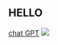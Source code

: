 ## HELLO
[chat GPT](https://chatgpt.com/c/68982180-76dc-8331-847c-cca2360a5f27)
<img src="[./assets/img/about-image.jpg](https://i.ibb.co/KcmsKjgb/image.png)">
